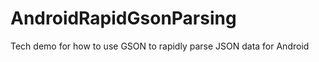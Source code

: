 AndroidRapidGsonParsing
=======================

Tech demo for how to use GSON to rapidly parse JSON data for Android
